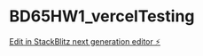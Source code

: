 # BD65HW1_vercelTesting

[Edit in StackBlitz next generation editor ⚡️](https://stackblitz.com/~/github.com/git707510/BD65HW1_vercelTesting)